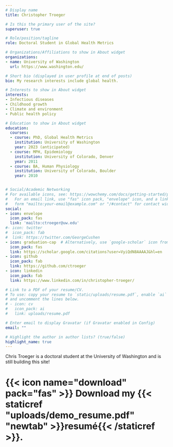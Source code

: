 ```yaml
---
# Display name
title: Christopher Troeger

# Is this the primary user of the site?
superuser: true

# Role/position/tagline
role: Doctoral Student in Global Health Metrics

# Organizations/Affiliations to show in About widget
organizations:
- name: University of Washington
  url: https://www.washington.edu/

# Short bio (displayed in user profile at end of posts)
bio: My research interests include global health.

# Interests to show in About widget
interests:
- Infectious diseases
- Childhood growth
- Climate and environment
- Public health policy

# Education to show in About widget
education:
  courses:
  - course: PhD, Global Health Metrics
    institution: University of Washington
    year: 2023 (anticipated)
  - course: MPH, Epidemiology
    institution: University of Colorado, Denver
    year: 2011
  - course: BA, Human Physiology
    institution: University of Colorado, Boulder
    year: 2010


# Social/Academic Networking
# For available icons, see: https://wowchemy.com/docs/getting-started/page-builder/#icons
#   For an email link, use "fas" icon pack, "envelope" icon, and a link in the
#   form "mailto:your-email@example.com" or "/#contact" for contact widget.
social:
- icon: envelope
  icon_pack: fas
  link: 'mailto:ctroeger@uw.edu'
#- icon: twitter
#  icon_pack: fab
#  link: https://twitter.com/GeorgeCushen
- icon: graduation-cap  # Alternatively, use `google-scholar` icon from `ai` icon pack
  icon_pack: fas
  link: https://scholar.google.com/citations?user=VyiQdN8AAAAJ&hl=en
- icon: github
  icon_pack: fab
  link: https://github.com/ctroeger
- icon: linkedin
  icon_pack: fab
  link: https://www.linkedin.com/in/christopher-troeger/

# Link to a PDF of your resume/CV.
# To use: copy your resume to `static/uploads/resume.pdf`, enable `ai` icons in `params.toml`, 
# and uncomment the lines below.
# - icon: cv
#   icon_pack: ai
#   link: uploads/resume.pdf

# Enter email to display Gravatar (if Gravatar enabled in Config)
email: ""

# Highlight the author in author lists? (true/false)
highlight_name: true
---
```


Chris Troeger is a doctoral student at the University of Washington and is still building this site!

# {{< icon name="download" pack="fas" >}} Download my {{< staticref "uploads/demo_resume.pdf" "newtab" >}}resumé{{< /staticref >}}.
